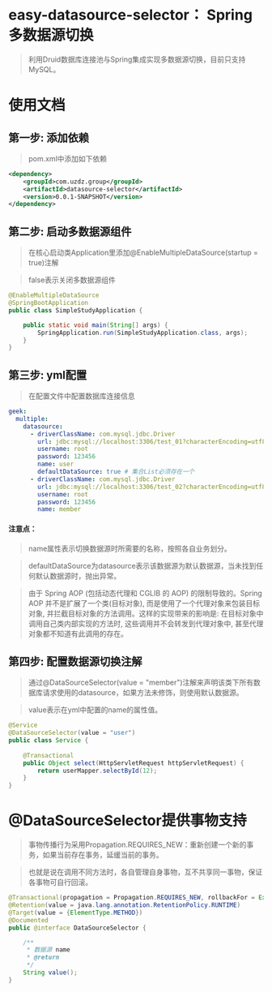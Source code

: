 # <strong>easy-datasource-selector：</strong> Spring多数据源切换
> 利用Druid数据库连接池与Spring集成实现多数据源切换，目前只支持MySQL。

# 使用文档

## 第一步: 添加依赖
> pom.xml中添加如下依赖

```xml
<dependency>
    <groupId>com.uzdz.group</groupId>
    <artifactId>datasource-selector</artifactId>
    <version>0.0.1-SNAPSHOT</version>
</dependency>
```
## 第二步: 启动多数据源组件
> 在核心启动类Application里添加@EnableMultipleDataSource(startup = true)注解

> false表示关闭多数据源组件

```java
@EnableMultipleDataSource
@SpringBootApplication
public class SimpleStudyApplication {

    public static void main(String[] args) {
        SpringApplication.run(SimpleStudyApplication.class, args);
    }
}
```

## 第三步: yml配置
> 在配置文件中配置数据库连接信息

```yaml
geek:
  multiple:
    datasource:
      - driverClassName: com.mysql.jdbc.Driver
        url: jdbc:mysql://localhost:3306/test_01?characterEncoding=utf8
        username: root
        password: 123456
        name: user
        defaultDataSource: true # 集合List必须存在一个
      - driverClassName: com.mysql.jdbc.Driver
        url: jdbc:mysql://localhost:3306/test_02?characterEncoding=utf8
        username: root
        password: 123456
        name: member
```

#### 注意点：
> name属性表示切换数据源时所需要的名称，按照各自业务划分。

> defaultDataSource为datasource表示该数据源为默认数据源，当未找到任何默认数据源时，抛出异常。

> 由于 Spring AOP (包括动态代理和 CGLIB 的 AOP) 的限制导致的。Spring AOP 并不是扩展了一个类(目标对象), 而是使用了一个代理对象来包装目标对象, 并拦截目标对象的方法调用。这样的实现带来的影响是: 在目标对象中调用自己类内部实现的方法时, 这些调用并不会转发到代理对象中, 甚至代理对象都不知道有此调用的存在。

## 第四步: 配置数据源切换注解
> 通过@DataSourceSelector(value = "member")注解来声明该类下所有数据库请求使用的datasource，如果方法未修饰，则使用默认数据源。

> value表示在yml中配置的name的属性值。

```java
@Service
@DataSourceSelector(value = "user")
public class Service {
    
    @Transactional
    public Object select(HttpServletRequest httpServletRequest) {
        return userMapper.selectById(12);
    }
}
```

# @DataSourceSelector提供事物支持

> 事物传播行为采用Propagation.REQUIRES_NEW：重新创建一个新的事务，如果当前存在事务，延缓当前的事务。

> 也就是说在调用不同方法时，各自管理自身事物，互不共享同一事物，保证各事物可自行回滚。

```java
@Transactional(propagation = Propagation.REQUIRES_NEW, rollbackFor = Exception.class)
@Retention(value = java.lang.annotation.RetentionPolicy.RUNTIME)
@Target(value = {ElementType.METHOD})
@Documented
public @interface DataSourceSelector {

    /**
     * 数据源 name
     * @return
     */
    String value();
}
```